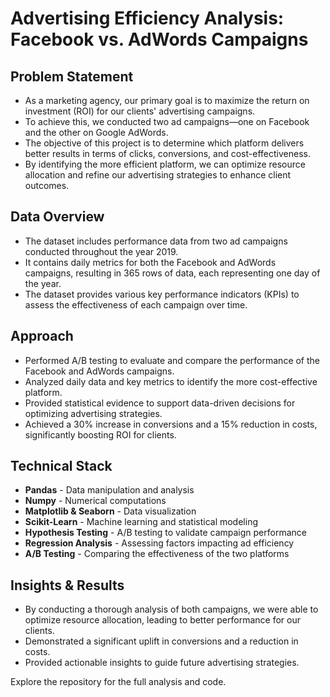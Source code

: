 # Advertising Efficiency Analysis: Facebook vs. AdWords Campaigns

## Problem Statement
- As a marketing agency, our primary goal is to maximize the return on investment (ROI) for our clients' advertising campaigns.
- To achieve this, we conducted two ad campaigns—one on Facebook and the other on Google AdWords.
- The objective of this project is to determine which platform delivers better results in terms of clicks, conversions, and cost-effectiveness.
- By identifying the more efficient platform, we can optimize resource allocation and refine our advertising strategies to enhance client outcomes.

## Data Overview
- The dataset includes performance data from two ad campaigns conducted throughout the year 2019.
- It contains daily metrics for both the Facebook and AdWords campaigns, resulting in 365 rows of data, each representing one day of the year.
- The dataset provides various key performance indicators (KPIs) to assess the effectiveness of each campaign over time.

## Approach
- Performed A/B testing to evaluate and compare the performance of the Facebook and AdWords campaigns.
- Analyzed daily data and key metrics to identify the more cost-effective platform.
- Provided statistical evidence to support data-driven decisions for optimizing advertising strategies.
- Achieved a 30% increase in conversions and a 15% reduction in costs, significantly boosting ROI for clients.

## Technical Stack
- **Pandas** - Data manipulation and analysis
- **Numpy** - Numerical computations
- **Matplotlib & Seaborn** - Data visualization
- **Scikit-Learn** - Machine learning and statistical modeling
- **Hypothesis Testing** - A/B testing to validate campaign performance
- **Regression Analysis** - Assessing factors impacting ad efficiency
- **A/B Testing** - Comparing the effectiveness of the two platforms

## Insights & Results
- By conducting a thorough analysis of both campaigns, we were able to optimize resource allocation, leading to better performance for our clients.
- Demonstrated a significant uplift in conversions and a reduction in costs.
- Provided actionable insights to guide future advertising strategies.

Explore the repository for the full analysis and code.
